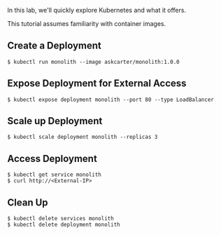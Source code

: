 In this lab, we'll quickly explore Kubernetes and what it offers.

This tutorial assumes familiarity with container images.


## Create a Deployment

```
$ kubectl run monolith --image askcarter/monolith:1.0.0
```

## Expose Deployment for External Access
```
$ kubectl expose deployment monolith --port 80 --type LoadBalancer
```

## Scale up Deployment
```
$ kubectl scale deployment monolith --replicas 3
```

## Access Deployment
```
$ kubectl get service monolith
$ curl http://<External-IP>
```

## Clean Up
```
$ kubectl delete services monolith
$ kubectl delete deployment monolith
```



